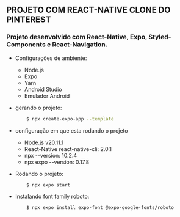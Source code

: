 ## PROJETO COM REACT-NATIVE CLONE DO PINTEREST

### Projeto desenvolvido com React-Native, Expo, Styled-Components e React-Navigation.

* Configurações de ambiente:
  - Node.js
  - Expo
  - Yarn
  - Android Studio
  - Emulador Android

* gerando o projeto:
    ```bash
        $ npx create-expo-app --template
    ```

* configuração em que esta rodando o projeto
    - Node.js v20.11.1
    - React-Native react-native-cli: 2.0.1
    - npx --version: 10.2.4
    - npx expo --version: 0.17.8

* Rodando o projeto:
    ```bash
        $ npx expo start
    ```

* Instalando font family roboto:
    ```bash
        $ npx expo install expo-font @expo-google-fonts/roboto
    ```